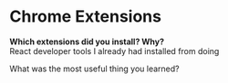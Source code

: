 # Chrome Extensions

**Which extensions did you install? Why?**  
React developer tools I already had installed from doing 

What was the most useful thing you learned?